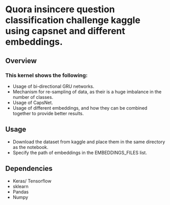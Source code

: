 # Quora insincere question classification challenge kaggle using capsnet and different embeddings.

## Overview
### This kernel shows the following:
* Usage of bi-directional GRU networks.
* Mechanism for re-sampling of data, as their is a huge imbalance in the number of classes.
* Usage of CapsNet.
* Usage of different embeddings, and how they can be combined together to provide better results.

## Usage
* Download the dataset from kaggle and place them in the same directory as the notebook.
* Specify the path of embeddings in the EMBEDDINGS_FILES list.

## Dependencies
* Keras/ Tensorflow
* sklearn
* Pandas
* Numpy
